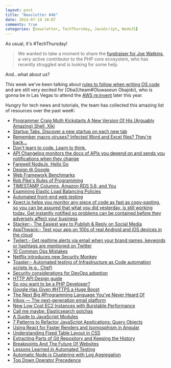 ```yaml
---
layout: post
title: "Newsletter #46"
date: 2014-07-10 10:07
comments: true
categories: [newsletter, TechThursday, JavaScript, NodeJS]
---
```


As usual, it's #TechThursday!

<!-- more -->

> We wanted to take a moment to share the [fundraiser for
> Joe Watkins](http://www.gofundme.com/b9dfcg), a very
> active contributor to the PHP core ecosystem, who has
> recently struggled and is looking for some help.

And...what about us?

This week we've been talking about [rules to follow when writing OS code](http://buff.ly/1j5avP6)
and are still very excited for [Oba](/team#Oluwaseun Obajobi), who is gonna be in Las Vegas to attend
the [AWS re:invent](http://tech.namshi.com/blog/2014/07/05/a-bit-of-namshi-at-the-2014-aws-re-invent/) later this year.

Hungry for tech news and tutorials, the team has collected this amazing list of
resources over the past weeK:

* [Programmer Craig Muth Kickstarts A New Version Of His (Arguably Amazing) Shell, Xiki](http://techcrunch.com/2014/07/07/programmer-craig-muth-kickstarts-a-new-version-of-his-arguably-amazing-shell-xiki/)
* [Startup Tabs, Discover a new startup on each new tab](http://startuptabs.com/)
* [Remember macro viruses? Infected Word and Excel files? They're back...](http://nakedsecurity.sophos.com/2014/07/07/remember-macro-viruses-infected-word-and-excel-files-theyre-back/)
* [Don't learn to code. Learn to think.](http://brikis98.blogspot.ae/2014/05/dont-learn-to-code-learn-to-think.html)
* [API Changelog monitors the docs of APIs you depend on and sends you notifications when they change](https://www.apichangelog.com/)
* [Farewell NodeJs, Hello Go](https://medium.com/code-adventures/4ba9e7f3e52b)
* [Design @ Google](http://www.google.com/design/)
* [Web Framework Benchmarks](http://www.techempower.com/benchmarks/)
* [Rob Pike's Rules of Programming](http://buff.ly/1jZU0ip)
* [TIMESTAMP Columns, Amazon RDS 5.6, and You](http://www.mysqlperformanceblog.com/2014/07/08/timestamp-columns-amazon-rds-5-6-and-you/)
* [Examining Elastic Load Balancing Policies](http://flux7.com/blogs/uncategorized/examining-elastic-load-balancing-policies/?utm_source=Flux7+Blog+Subscriptions&utm_medium=email&utm_campaign=74cd5ecda2-RSS_EMAIL_CAMPAIGN&utm_term=0_3f65e75df7-74cd5ecda2-108386453)
* [Automated front-end web testing](https://simplytestable.com/)
* [Xpect.io helps you monitor any piece of code as fast as copy-pasting, so you can be assured that what you did yesterday, is still working today. Get instantly notified so problems can be contained before they adversely affect your business](https://xpect.io/)
* [Stacker:- The Easiest way to Publish & Reply on Social Media](https://www.getstacker.com)
* [AppThwack:- Test your app on 100s of real Android and iOS devices in the cloud](https://appthwack.com)
* [Twilert:- Get realtime alerts via email when your brand names, keywords or hashtags are mentioned on Twitter ](https://www.twilert.com/)
* [10 Common Ops Mistakes](http://blog.pagerduty.com/2014/06/10-common-ops-mistakes/)
* [Netflix introduces new Security Monkey](http://techblog.netflix.com/2014/06/announcing-security-monkey-aws-security.html)
* [Toaster:- Automated testing of Infrastructure as Code automation scripts (e.g., Chef)](https://github.com/whummer/toaster)
* [Security considerations for DevOps adoption](http://www.ibm.com/developerworks/library/d-security-considerations-devops-adoption/index.html)
* [HTTP API Design guide](http://buff.ly/1qcuj20)
* [So you want to be a PHP Developer?](http://buff.ly/1zkxbzU)
* [Google Has Given #HTTPS a Huge Boost](http://buff.ly/1qOTAD4)
* [The Next Big #Programming Language You’ve Never Heard Of](http://buff.ly/1jhGmfT)
* [Inbox — The next-generation email platform](http://buff.ly/1ou121C)
* [New Low Cost EC2 Instances with Burstable Performance](http://buff.ly/1j99JRc)
* [Call me maybe: Elasticsearch gotchas](http://buff.ly/1q4ZA6Y)
* [A Guide to JavaScript Modules]( http://jsmodules.io)
* [7 Patterns to Refactor JavaScript Applications: Query Objects](http://journal.crushlovely.com/post/89978453593/7-patterns-to-refactor-javascript-applications-query)
* [Using React for Faster Renders and Isomosphism in Angular](http://davidandsuzi.com/using-react-for-faster-renders-and-isomorphism-in-angular)
* [Understanding Fixed Table Layout in CSS](http://css-tricks.com/fixing-tables-long-strings/)
* [Extracting Parts of Git Repository and Keeping the History](http://ariya.ofilabs.com/2014/07/extracting-parts-of-git-repository-and-keeping-the-history.html)
* [Breakpoints And The Future Of Websites](http://www.smashingmagazine.com/2014/07/08/breakpoints-and-the-future-websites)
* [Lessons Learned in Automated Testing](http://keyholesoftware.com/2014/07/07/lessons-in-automated-testing)
* [Automatic Node.js Clustering with Log Aggregation ](http://strongloop.com/strongblog/automatic-node-js-clustering-with-log-aggregation)
* [Top Down Operator Precedence](http://javascript.crockford.com/tdop/tdop.html)